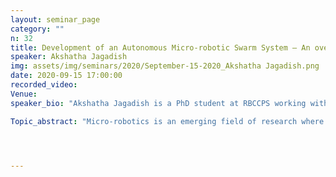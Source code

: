 ```yaml
---
layout: seminar_page
category: ""
n: 32
title: Development of an Autonomous Micro-robotic Swarm System – An overview
speaker: Akshatha Jagadish
img: assets/img/seminars/2020/September-15-2020_Akshatha Jagadish.png
date: 2020-09-15 17:00:00 
recorded_video: 
Venue: 
speaker_bio: "Akshatha Jagadish is a PhD student at RBCCPS working with Prof. Manoj Varma (CeNSE). She received her B.Tech. degree in Electronics and Communication from PES Institute of Technology, Bangalore in 2015. She worked as Associate Software Engineer for Automotive Functional Safety at Robert Bosch Engineering and Business Solutions, India during 2015-17. Her current research area is the field of micro-robotic system design and control."

Topic_abstract: "Micro-robotics is an emerging field of research where the focus areas are physical actuation, system control, materials, sensor research and so on. It is an interdisciplinary field where researchers from communities such as physics, chemistry, engineering (biotech, mechanical, comp science) have a role to play. A micro-robot is a controllable machine of micron scale with application specific capabilities in addition to generic functions such as motion, sensing and control mechanism. Scaling robotic systems to micro-scale, forces us to focus on physical parameters such as surface tension, adhesion and drag instead of mass and inertia. There has been research in development of actuation mechanisms at micron scale such as magnetically actuated rigid helices, cilia and sperm-mimetic synthetic tails, chemically powered spherical particles and cannons, synthetically engineered bacteria, muscle cells, etc. Parallel research in this field studies the swarm behaviour and control of such micro-robots. In this talk we will focus on the introduction to this field of research, look at some implementations and talk about our work on the study of the effect of external control on active particle behaviour."




---
```


